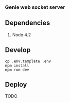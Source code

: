 ### Genie web socket server

## Dependencies

1. Node 4.2

## Develop

```
cp .env.template .env
npm install
npm run dev
```

## Deploy

TODO
